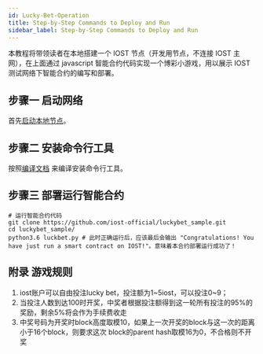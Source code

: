 ```yaml
---
id: Lucky-Bet-Operation
title: Step-by-Step Commands to Deploy and Run
sidebar_label: Step-by-Step Commands to Deploy and Run
---
```


本教程将带领读者在本地搭建一个 IOST 节点（开发用节点，不连接 IOST 主网），在上面通过 javascript 智能合约代码实现一个博彩小游戏，用以展示 IOST 测试网络下智能合约的编写和部署。


## 步骤一 启动网络
首先[启动本地节点](../4-running-iost-node/LocalServer)。   

## 步骤二 安装命令行工具
按照[编译文档](../4-running-iost-node/Building-IOST) 来编译安装命令行工具。

## 步骤三 部署运行智能合约
```shell
# 运行智能合约代码
git clone https://github.com/iost-official/luckybet_sample.git
cd luckybet_sample/
python3.6 luckbet.py # 此时正确运行后，应该最后会输出 "Congratulations! You have just run a smart contract on IOST!"。意味着本合约部署运行成功了！
```
## 附录 游戏规则

1. iost账户可以自由投注lucky bet，投注额为1~5iost，可以投注0~9；
2. 当投注人数到达100时开奖，中奖者根据投注额得到这一轮所有投注的95%的奖励，剩余5%将会作为手续费收走
3. 中奖号码为开奖时block高度取模10，如果上一次开奖的block与这一次的距离小于16个block，则要求这次
block的parent hash取模16为0，不合格则不开奖